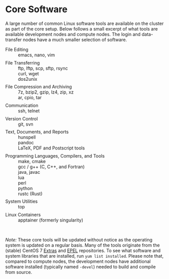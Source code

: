 # Core Software

A large number of common Linux software tools are available on the
cluster as part of the core setup.  Below follows a small excerpt of
what tools are available development nodes and compute nodes. The
login and data-transfer nodes have a much smaller selection of
software.

<dl>
<dt>File Editing</dt>
<dd>
emacs, nano, vim
</dd>

<dt>File Transferring</dt>
<dd>
ftp, lftp, scp, sftp, rsync<br>
curl, wget<br>
dos2unix<br>
</dd>

<dt>File Compression and Archiving</dt>
<dd>
7z, bzip2, gzip, lz4, zip, xz<br>
ar, cpio, tar<br>
</dd>

<dt>Communication</dt>
<dd>
ssh, telnet
</dd>

<dt>Version Control</dt>
<dd>
git, svn
</dd>

<dt>Text, Documents, and Reports</dt>
<dd>
hunspell<br>
pandoc<br>
LaTeX, PDF and Postscript tools<br>
</dd>

<dt>Programming Languages, Compilers, and Tools</dt>
<dd>
make, cmake<br>
gcc / g++ (C, C++, and Fortran)<br>
java, javac<br>
lua<br>
perl<br>
python<br>
rustc (Rust)<br>
</dd>
  
<dt>System Utilities</dt>
<dd>
top
</dd>

<dt>Linux Containers</dt>
<dd>
apptainer (formerly singularity)
</dd>
</dl>

<br>

_Note:_ These core tools will be updated without notice as the
operating system is updated on a regular basis.  Many of the
tools originate from the (stable) CentOS 7 [Extras] and [EPEL]
repositories.  To see what software and system libraries that are
installed, run `yum list installed`.  Please note that, compared to
compute nodes, the development nodes have additional software
installed (typically named `-devel`) needed to build and compile from
source.


<style>
dt {
  margin-top: 1ex;
}
</style>  

[Extras]: https://centos.pkgs.org/7/centos-extras-x86_64/
[EPEL]: https://centos.pkgs.org/7/epel-x86_64/
[Software Repositories]: /hpc/software/software-repositories.html
